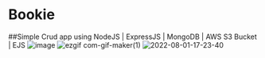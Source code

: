 # Bookie
##Simple Crud app using  NodeJS | ExpressJS | MongoDB | AWS S3 Bucket | EJS
![image](https://user-images.githubusercontent.com/90817505/182044686-59c48f1c-2d63-4044-8f1d-dfed39e253b0.png)
![ezgif com-gif-maker(1)](https://user-images.githubusercontent.com/90817505/182241955-2e0f08cd-9d6a-4721-b5e3-f44a315a5daf.gif)
![2022-08-01-17-23-40](https://user-images.githubusercontent.com/90817505/182255827-86fcf747-67e1-4939-ac28-438b6b0cb41c.gif)
